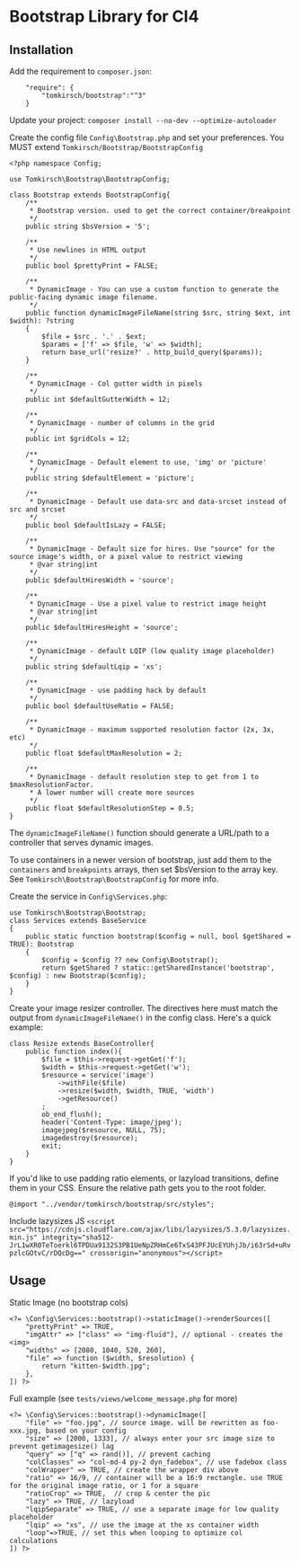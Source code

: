 # Bootstrap Library for CI4

## Installation

Add the requirement to `composer.json`:

```
    "require": {
		"tomkirsch/bootstrap":"^3"
	}
```

Update your project: `composer install --no-dev --optimize-autoloader`

Create the config file `Config\Bootstrap.php` and set your preferences. You MUST extend `Tomkirsch/Bootstrap/BootstrapConfig`

```
<?php namespace Config;

use Tomkirsch\Bootstrap\BootstrapConfig;

class Bootstrap extends BootstrapConfig{
	/**
	 * Bootstrap version. used to get the correct container/breakpoint
	 */
	public string $bsVersion = '5';

	/**
	 * Use newlines in HTML output
	 */
	public bool $prettyPrint = FALSE;

	/**
	 * DynamicImage - You can use a custom function to generate the public-facing dynamic image filename.
	 */
	public function dynamicImageFileName(string $src, string $ext, int $width): ?string
	{
		$file = $src . '.' . $ext;
		$params = ['f' => $file, 'w' => $width];
		return base_url('resize?' . http_build_query($params));
	}

	/**
	 * DynamicImage - Col gutter width in pixels
	 */
	public int $defaultGutterWidth = 12;

	/**
	 * DynamicImage - number of columns in the grid
	 */
	public int $gridCols = 12;

	/**
	 * DynamicImage - Default element to use, 'img' or 'picture'
	 */
	public string $defaultElement = 'picture';

	/**
	 * DynamicImage - Default use data-src and data-srcset instead of src and srcset
	 */
	public bool $defaultIsLazy = FALSE;

	/**
	 * DynamicImage - Default size for hires. Use "source" for the source image's width, or a pixel value to restrict viewing
	 * @var string|int
	 */
	public $defaultHiresWidth = 'source';

	/**
	 * DynamicImage - Use a pixel value to restrict image height
	 * @var string|int
	 */
	public $defaultHiresHeight = 'source';

	/**
	 * DynamicImage - default LQIP (low quality image placeholder)
	 */
	public string $defaultLqip = 'xs';

	/**
	 * DynamicImage - use padding hack by default
	 */
	public bool $defaultUseRatio = FALSE;

	/**
	 * DynamicImage - maximum supported resolution factor (2x, 3x, etc)
	 */
	public float $defaultMaxResolution = 2;

	/**
	 * DynamicImage - default resolution step to get from 1 to $maxResolutionFactor.
	 * A lower number will create more sources
	 */
	public float $defaultResolutionStep = 0.5;
}
```

The `dynamicImageFileName()` function should generate a URL/path to a controller that serves dynamic images.

To use containers in a newer version of bootstrap, just add them to the `containers` and `breakpoints` arrays, then set $bsVersion to the array key. See `Tomkirsch\Bootstrap\BootstrapConfig` for more info.

Create the service in `Config\Services.php`:

```
use Tomkirsch\Bootstrap\Bootstrap;
class Services extends BaseService
{
	public static function bootstrap($config = null, bool $getShared = TRUE): Bootstrap
    {
        $config = $config ?? new Config\Bootstrap();
        return $getShared ? static::getSharedInstance('bootstrap', $config) : new Bootstrap($config);
    }
}
```

Create your image resizer controller. The directives here must match the output from `dynamicImageFileName()` in the config class. Here's a quick example:

```
class Resize extends BaseController{
	public function index(){
		$file = $this->request->getGet('f');
		$width = $this->request->getGet('w');
		$resource = service('image')
			->withFile($file)
			->resize($width, $width, TRUE, 'width')
			->getResource()
		;
		ob_end_flush();
		header('Content-Type: image/jpeg');
		imagejpeg($resource, NULL, 75);
		imagedestroy($resource);
		exit;
	}
}
```

If you'd like to use padding ratio elements, or lazyload transitions, define them in your CSS. Ensure the relative path gets you to the root folder.

```
@import "../vendor/tomkirsch/bootstrap/src/styles";
```

Include lazysizes JS
`<script src="https://cdnjs.cloudflare.com/ajax/libs/lazysizes/5.3.0/lazysizes.min.js" integrity="sha512-JrL1wXR0TeToerkl6TPDUa9132S3PB1UeNpZRHmCe6TxS43PFJUcEYUhjJb/i63rSd+uRvpzlcGOtvC/rDQcDg==" crossorigin="anonymous"></script>`

## Usage

Static Image (no bootstrap cols)

```
<?= \Config\Services::bootstrap()->staticImage()->renderSources([
	"prettyPrint" => TRUE,
	"imgAttr" => ["class" => "img-fluid"], // optional - creates the <img>
	"widths" => [2080, 1040, 520, 260],
	"file" => function ($width, $resolution) {
		return "kitten-$width.jpg";
	},
]) ?>
```

Full example (see `tests/views/welcome_message.php` for more)

```
<?= \Config\Services::bootstrap()->dynamicImage([
	"file" => "foo.jpg", // source image. will be rewritten as foo-xxx.jpg, based on your config
	"size" => [2000, 1333], // always enter your src image size to prevent getimagesize() lag
	"query" => ["q" => rand()], // prevent caching
	"colClasses" => "col-md-4 py-2 dyn_fadebox", // use fadebox class
	"colWrapper" => TRUE, // create the wrapper div above
	"ratio"	=> 16/9, // container will be a 16:9 rectangle. use TRUE for the original image ratio, or 1 for a square
	"ratioCrop" => TRUE,  // crop & center the pic
	"lazy" => TRUE, // lazyload
	"lqipSeparate" => TRUE, // use a separate image for low quality placeholder
	"lqip" => "xs", // use the image at the xs container width
	"loop"=>TRUE, // set this when looping to optimize col calculations
]) ?>
```
